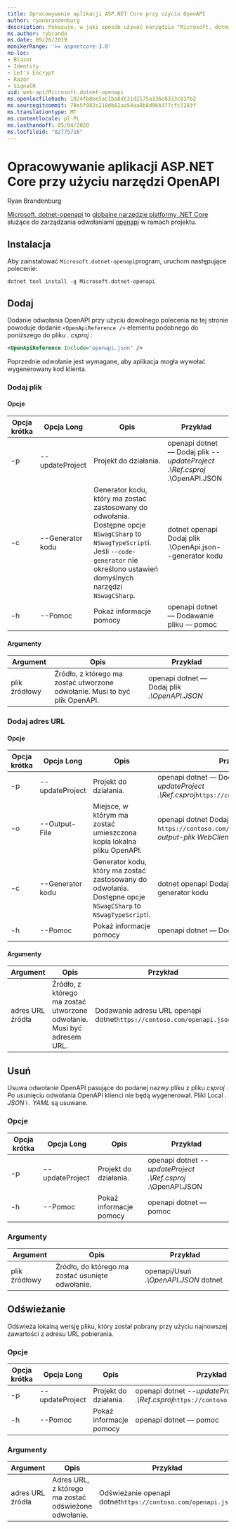 ```yaml
---
title: Opracowywanie aplikacji ASP.NET Core przy użyciu OpenAPI
author: ryanbrandenburg
description: Pokazuje, w jaki sposób używać narzędzia "Microsoft. dotnet-openapi" w celu dodawania odwołań do plików OpenAPI.
ms.author: rybrande
ms.date: 09/26/2019
monikerRange: '>= aspnetcore-3.0'
no-loc:
- Blazor
- Identity
- Let's Encrypt
- Razor
- SignalR
uid: web-api/Microsoft.dotnet-openapi
ms.openlocfilehash: 1924fb8ee5ac1ba8dc31d2175a336c8333c81fb2
ms.sourcegitcommit: 70e5f982c218db82aa54aa8b8d96b377cfc7283f
ms.translationtype: MT
ms.contentlocale: pl-PL
ms.lasthandoff: 05/04/2020
ms.locfileid: "82775716"
---
```

# <a name="develop-aspnet-core-apps-using-openapi-tools"></a>Opracowywanie aplikacji ASP.NET Core przy użyciu narzędzi OpenAPI

Ryan Brandenburg

[Microsoft. dotnet-openapi](https://www.nuget.org/packages/Microsoft.dotnet-openapi) to [globalne narzędzie platformy .NET Core](/dotnet/core/tools/global-tools) służące do zarządzania odwołaniami [openapi](https://github.com/OAI/OpenAPI-Specification) w ramach projektu.

## <a name="installation"></a>Instalacja

Aby zainstalować `Microsoft.dotnet-openapi`program, uruchom następujące polecenie:

```dotnetcli
dotnet tool install -g Microsoft.dotnet-openapi
```

## <a name="add"></a>Dodaj

Dodanie odwołania OpenAPI przy użyciu dowolnego polecenia na tej stronie powoduje dodanie `<OpenApiReference />` elementu podobnego do poniższego do pliku *. csproj* :

```xml
<OpenApiReference Include="openapi.json" />
```

Poprzednie odwołanie jest wymagane, aby aplikacja mogła wywołać wygenerowany kod klienta.

<!-- TODO: Restore after https://github.com/dotnet/AspNetCore/issues/12738
### Add Project

#### Options

| Short option | Long option | Description | Example |
|-------|------|-------|---------|
| -p|--project | The project to operate on. |dotnet openapi add project *--project .\Ref.csproj* ../Ref/ProjRef.csproj |

#### Arguments

|  Argument  | Description | Example |
|-------------|-------------|---------|
| source-file | The source to create a reference from. Must be a project file. |dotnet openapi add project *../Ref/ProjRef.csproj* | -->

### <a name="add-file"></a>Dodaj plik

#### <a name="options"></a>Opcje

| Opcja krótka| Opcja Long| Opis | Przykład |
|-------|------|-------|---------|
| -p|--updateProject | Projekt do działania. |openapi dotnet — Dodaj plik *--updateProject .\Ref.csproj* .\OpenAPI.JSON |
| -c|--Generator kodu| Generator kodu, który ma zostać zastosowany do odwołania. Dostępne opcje `NSwagCSharp` to `NSwagTypeScript`i. Jeśli `--code-generator` nie określono ustawień domyślnych narzędzi `NSwagCSharp`.|dotnet openapi Dodaj plik .\OpenApi.json--generator kodu
| -h|--Pomoc|Pokaż informacje pomocy|openapi dotnet — Dodawanie pliku — pomoc|

#### <a name="arguments"></a>Argumenty

|  Argument  | Opis | Przykład |
|-------------|-------------|---------|
| plik źródłowy | Źródło, z którego ma zostać utworzone odwołanie. Musi to być plik OpenAPI. |openapi dotnet — Dodaj plik *.\OpenAPI.JSON* |

### <a name="add-url"></a>Dodaj adres URL

#### <a name="options"></a>Opcje

| Opcja krótka| Opcja Long| Opis | Przykład |
|-------|------|-------------|---------|
| -p|--updateProject | Projekt do działania. |openapi dotnet — Dodaj adres URL *--updateProject .\Ref.csproj*`https://contoso.com/openapi.json` |
| -o|--Output-File | Miejsce, w którym ma zostać umieszczona kopia lokalna pliku OpenAPI. |openapi dotnet Dodaj adres `https://contoso.com/openapi.json` URL- *-output-plik WebClient. JSON* |
| -c|--Generator kodu| Generator kodu, który ma zostać zastosowany do odwołania. Dostępne opcje `NSwagCSharp` to `NSwagTypeScript`i. |dotnet openapi Dodaj plik .\OpenApi.json--generator kodu
| -h|--Pomoc|Pokaż informacje pomocy|openapi dotnet — Dodaj adres URL — pomoc|

#### <a name="arguments"></a>Argumenty

|  Argument  | Opis | Przykład |
|-------------|-------------|---------|
| adres URL źródła | Źródło, z którego ma zostać utworzone odwołanie. Musi być adresem URL. |Dodawanie adresu URL openapi dotnet`https://contoso.com/openapi.json` |

## <a name="remove"></a>Usuń

Usuwa odwołanie OpenAPI pasujące do podanej nazwy pliku z pliku *csproj* . Po usunięciu odwołania OpenAPI klienci nie będą wygenerował. Pliki Local *. JSON* i *. YAML* są usuwane.

### <a name="options"></a>Opcje

| Opcja krótka| Opcja Long| Opis| Przykład |
|-------|------|------------|---------|
| -p|--updateProject | Projekt do działania. |openapi dotnet *--updateProject .\Ref.csproj* .\OpenAPI.JSON |
| -h|--Pomoc|Pokaż informacje pomocy|openapi dotnet — pomoc|

### <a name="arguments"></a>Argumenty

|  Argument  | Opis| Przykład |
| ------------|------------|---------|
| plik źródłowy | Źródło, do którego ma zostać usunięte odwołanie. |openapi/Usuń *.\OpenAPI.JSON* dotnet |

## <a name="refresh"></a>Odświeżanie

Odświeża lokalną wersję pliku, który został pobrany przy użyciu najnowszej zawartości z adresu URL pobierania.

### <a name="options"></a>Opcje

| Opcja krótka| Opcja Long| Opis | Przykład |
|-------|------|-------------|---------|
| -p|--updateProject | Projekt do działania. | openapi dotnet *--updateProject .\Ref.csproj*`https://contoso.com/openapi.json` |
| -h|--Pomoc|Pokaż informacje pomocy|openapi dotnet — pomoc|

### <a name="arguments"></a>Argumenty

|  Argument  | Opis | Przykład |
| ------------|-------------|---------|
| adres URL źródła | Adres URL, z którego ma zostać odświeżone odwołanie. | Odświeżanie openapi dotnet`https://contoso.com/openapi.json` |
